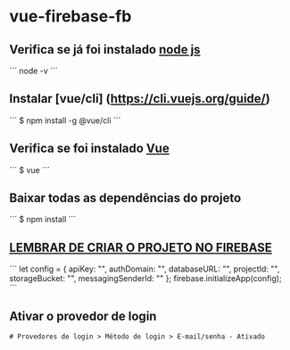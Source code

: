 # vue-firebase-fb

## Verifica se já foi instalado [node js](https://nodejs.org/en/)
´´´
node -v
´´´
## Instalar [vue/cli] (https://cli.vuejs.org/guide/)
´´´
$ npm install -g @vue/cli
´´´
## Verifica se foi instalado [Vue](https://vuejs.org/)
´´´
$ vue
´´´
## Baixar todas as dependências do projeto
´´´
$ npm install
´´´

## [LEMBRAR DE CRIAR O PROJETO NO FIREBASE](https://console.firebase.google.com/project/crafrro/authentication/users)
´´´
let config = {
  apiKey: "",
  authDomain: "",
  databaseURL: "",
  projectId: "",
  storageBucket: "",
  messagingSenderId: ""
};
firebase.initializeApp(config);
´´´

## Ativar o provedor de login
```
# Provedores de login > Método de login > E-mail/senha - Ativado
```
